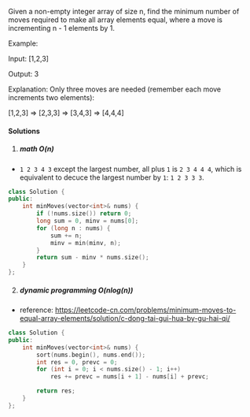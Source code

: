 Given a non-empty integer array of size n, find the minimum number of moves required to make all array elements equal, where a move is incrementing n - 1 elements by 1.

Example:

Input:
[1,2,3]

Output:
3

Explanation:
Only three moves are needed (remember each move increments two elements):

[1,2,3]  =>  [2,3,3]  =>  [3,4,3]  =>  [4,4,4]



#### Solutions

1. ##### math O(n)

- `1 2 3 4 3` except the largest number, all plus `1` is `2 3 4 4 4`, which is equivalent to decuce the largest number by `1`: `1 2 3 3 3`.

```c++
class Solution {
public:
    int minMoves(vector<int>& nums) {
        if (!nums.size()) return 0;
        long sum = 0, minv = nums[0];
        for (long n : nums) {
            sum += n;
            minv = min(minv, n);
        }
        return sum - minv * nums.size();
    }
};
```

2. ##### dynamic programming O(nlog(n))

- reference: https://leetcode-cn.com/problems/minimum-moves-to-equal-array-elements/solution/c-dong-tai-gui-hua-by-gu-hai-qi/

```c++
class Solution {
public:
    int minMoves(vector<int>& nums) {
        sort(nums.begin(), nums.end());
        int res = 0, prevc = 0;
        for (int i = 0; i < nums.size() - 1; i++)
            res += prevc = nums[i + 1] - nums[i] + prevc;

        return res;
    }
};
```